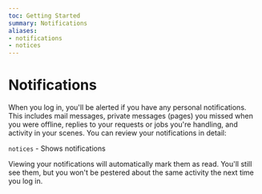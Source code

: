 ```yaml
---
toc: Getting Started
summary: Notifications
aliases:
- notifications
- notices
---
```


# Notifications

When you log in, you'll be alerted if you have any personal notifications. This includes mail messages, private messages (pages) you missed when you were offline, replies to your requests or jobs you're handling, and activity in your scenes. You can review your notifications in detail:

`notices` - Shows notifications

Viewing your notifications will automatically mark them as read. You'll still see them, but you won't be pestered about the same activity the next time you log in.